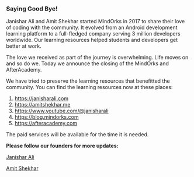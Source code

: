 ### Saying Good Bye!

Janishar Ali and Amit Shekhar started MindOrks in 2017 to share their love of coding with the community. It evolved from an Android development learning platform to a full-fledged company serving 3 million developers worldwide. Our learning resources helped students and developers get better at work.

The love we received as part of the journey is overwhelming. Life moves on and so do we. Today we announce the closing of the MindOrks and AfterAcademy.

We have tried to preserve the learning resources that benefitted the community. You can find the learning resources now at these places:
1. https://janisharali.com
2. https://amitshekhar.me
3. https://www.youtube.com/@janisharali
4. https://blog.mindorks.com
5. https://afteracademy.com

The paid services will be available for the time it is needed. 

**Please follow our founders for more updates:**

[Janishar Ali](https://twitter.com/janisharali)

[Amit Shekhar](https://twitter.com/amitiitbhu)


